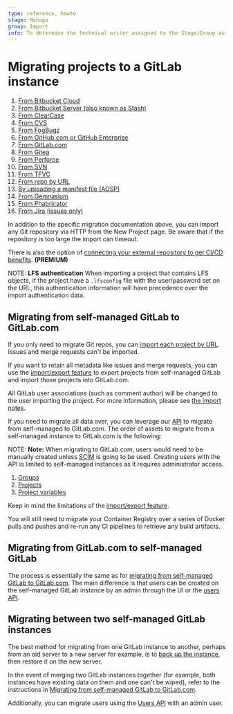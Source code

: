 ```yaml
---
type: reference, howto
stage: Manage
group: Import
info: To determine the technical writer assigned to the Stage/Group associated with this page, see https://about.gitlab.com/handbook/engineering/ux/technical-writing/#designated-technical-writers
---
```


# Migrating projects to a GitLab instance

1. [From Bitbucket Cloud](bitbucket.md)
1. [From Bitbucket Server (also known as Stash)](bitbucket_server.md)
1. [From ClearCase](clearcase.md)
1. [From CVS](cvs.md)
1. [From FogBugz](fogbugz.md)
1. [From GitHub.com or GitHub Enterprise](github.md)
1. [From GitLab.com](gitlab_com.md)
1. [From Gitea](gitea.md)
1. [From Perforce](perforce.md)
1. [From SVN](svn.md)
1. [From TFVC](tfvc.md)
1. [From repo by URL](repo_by_url.md)
1. [By uploading a manifest file (AOSP)](manifest.md)
1. [From Gemnasium](gemnasium.md)
1. [From Phabricator](phabricator.md)
1. [From Jira (issues only)](jira.md)

In addition to the specific migration documentation above, you can import any
Git repository via HTTP from the New Project page. Be aware that if the
repository is too large the import can timeout.

There is also the option of [connecting your external repository to get CI/CD benefits](../../../ci/ci_cd_for_external_repos/index.md). **(PREMIUM)**

NOTE: **LFS authentication**
When importing a project that contains LFS objects, if the project have a
`.lfsconfig` file with the user/password set on the URL, this authentication
information will have precedence over the import authentication data.

## Migrating from self-managed GitLab to GitLab.com

If you only need to migrate Git repos, you can [import each project by URL](repo_by_url.md). Issues and merge requests can't be imported.

If you want to retain all metadata like issues and merge requests, you can use
the [import/export feature](../settings/import_export.md) to export projects from self-managed GitLab and import those projects into GitLab.com.

All GitLab user associations (such as comment author) will be changed to the user importing the project. For more information, please see [the import notes](../settings/import_export.md#important-notes).

If you need to migrate all data over, you can leverage our [API](../../../api/README.md) to migrate from self-managed to GitLab.com.
The order of assets to migrate from a self-managed instance to GitLab.com is the following:

NOTE: **Note:**
When migrating to GitLab.com, users would need to be manually created unless [SCIM](../../../user/group/saml_sso/scim_setup.md) is going to be used. Creating users with the API is limited to self-managed instances as it requires administrator access.

1. [Groups](../../../api/groups.md)
1. [Projects](../../../api/projects.md)
1. [Project variables](../../../api/project_level_variables.md)

Keep in mind the limitations of the [import/export feature](../settings/import_export.md#exported-contents).

You will still need to migrate your Container Registry over a series of
Docker pulls and pushes and re-run any CI pipelines to retrieve any build artifacts.

## Migrating from GitLab.com to self-managed GitLab

The process is essentially the same as for [migrating from self-managed GitLab to GitLab.com](#migrating-from-self-managed-gitlab-to-gitlabcom). The main difference is that users can be created on the self-managed GitLab instance by an admin through the UI or the [users API](../../../api/users.md#user-creation).

## Migrating between two self-managed GitLab instances

The best method for migrating from one GitLab instance to another,
perhaps from an old server to a new server for example, is to
[back up the instance](../../../raketasks/backup_restore.md),
then restore it on the new server.

In the event of merging two GitLab instances together (for example, both instances have existing data on them and one can't be wiped),
refer to the instructions in [Migrating from self-managed GitLab to GitLab.com](#migrating-from-self-managed-gitlab-to-gitlabcom).

Additionally, you can migrate users using the [Users API](../../../api/users.md) with an admin user.
